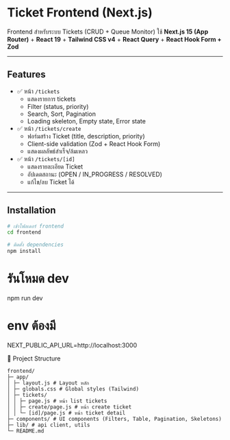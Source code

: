 # Ticket Frontend (Next.js)

Frontend สำหรับระบบ Tickets (CRUD + Queue Monitor)
ใช้ **Next.js 15 (App Router)** + **React 19** + **Tailwind CSS v4** + **React Query** + **React Hook Form + Zod**

---

## Features

-   ✅ หน้า `/tickets`
    -   แสดงรายการ tickets
    -   Filter (status, priority)
    -   Search, Sort, Pagination
    -   Loading skeleton, Empty state, Error state
-   ✅ หน้า `/tickets/create`
    -   ฟอร์มสร้าง Ticket (title, description, priority)
    -   Client-side validation (Zod + React Hook Form)
    -   แสดงผลลัพธ์สำเร็จ/ล้มเหลว
-   ✅ หน้า `/tickets/[id]`
    -   แสดงรายละเอียด Ticket
    -   อัปเดตสถานะ (OPEN / IN_PROGRESS / RESOLVED)
    -   แก้ไข/ลบ Ticket ได้

---

## Installation

```sh
# เข้าโฟลเดอร์ frontend
cd frontend

# ติดตั้ง dependencies
npm install
```

# รันโหมด dev

npm run dev

# env ต้องมี

NEXT_PUBLIC_API_URL=http://localhost:3000

📂 Project Structure

```
frontend/
├─ app/
│ ├─ layout.js # Layout หลัก
│ ├─ globals.css # Global styles (Tailwind)
│ ├─ tickets/
│ │ ├─ page.js # หน้า list tickets
│ │ ├─ create/page.js # หน้า create ticket
│ │ └─ [id]/page.js # หน้า ticket detail
├─ components/ # UI components (Filters, Table, Pagination, Skeletons)
├─ lib/ # api client, utils
└─ README.md
```
